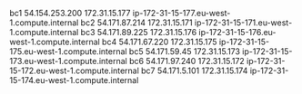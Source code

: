 bc1 54.154.253.200 172.31.15.177 ip-172-31-15-177.eu-west-1.compute.internal
bc2 54.171.87.214 172.31.15.171 ip-172-31-15-171.eu-west-1.compute.internal
bc3 54.171.89.225 172.31.15.176 ip-172-31-15-176.eu-west-1.compute.internal
bc4 54.171.67.220 172.31.15.175 ip-172-31-15-175.eu-west-1.compute.internal
bc5 54.171.59.45 172.31.15.173 ip-172-31-15-173.eu-west-1.compute.internal
bc6 54.171.97.240 172.31.15.172 ip-172-31-15-172.eu-west-1.compute.internal
bc7 54.171.5.101 172.31.15.174 ip-172-31-15-174.eu-west-1.compute.internal
